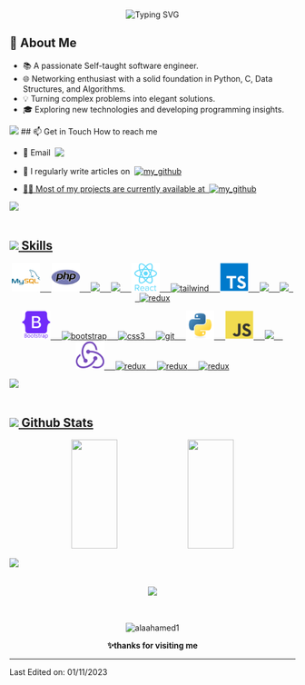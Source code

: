 <br>
<p align="center">
<img src="https://readme-typing-svg.herokuapp.com?font=Doto&weight=700&size=25&pause=1000&color=296953&background=20D5FF00&width=435&lines=Hey%2C+It's+ALaa+Hamed;Software+Engineer+" alt="Typing SVG" />
</p>
	
## 🚀 About Me

- 📚 A passionate Self-taught software engineer.
- 🌐 Networking enthusiast with a solid foundation in Python, C, Data Structures, and Algorithms.
- 💡 Turning complex problems into elegant solutions.
- 🎓 Exploring new technologies and developing programming insights.
<img src="https://user-images.githubusercontent.com/73097560/115834477-dbab4500-a447-11eb-908a-139a6edaec5c.gif">
## 📫 Get in Touch
How to reach me

- <p style="display:flex; justfy-content:center">📧 Email &nbsp;<a href="mailto:alaa.elzeftawy@gmail.com"><img src="https://www.vectorlogo.zone/logos/google_plus/google_plus-ar21.svg" width="60" ></a></p>
- <p style="display:flex; justfy-content:center">📝 I regularly write articles on &nbsp;<a href="https://www.linkedin.com/in/a-laa-hamed-92a6b9233/"><img src="https://www.vectorlogo.zone/logos/linkedin/linkedin-ar21.svg" width="60" alt="my_github"/></p>

- <p style="display:flex; justfy-content:center">👨‍💻 Most of my projects are currently available at &nbsp;<a href="https://github.com/alaahamed1"><img src="https://www.vectorlogo.zone/logos/github/github-ar21.svg" width="60" alt="my_github"/></p>



<img src="https://user-images.githubusercontent.com/73097560/115834477-dbab4500-a447-11eb-908a-139a6edaec5c.gif"><br><br>

## <picture> <img src="https://media2.giphy.com/media/QssGEmpkyEOhBCb7e1/giphy.gif?cid=ecf05e47a0n3gi1bfqntqmob8g9aid1oyj2wr3ds3mg700bl&rid=giphy.gif" width ="25"></picture> **Skills**


<p align="center">
 <img src="https://raw.githubusercontent.com/devicons/devicon/master/icons/mysql/mysql-original-wordmark.svg" alt="mysql" width="50"/> 
&nbsp;
&nbsp;
<img src="https://raw.githubusercontent.com/devicons/devicon/master/icons/php/php-original.svg" alt="php" width="50"/>
&nbsp;
&nbsp;
  <img src="https://www.vectorlogo.zone/logos/laravel/laravel-icon.svg" width="50">
&nbsp;
&nbsp;
  <img src="https://www.vectorlogo.zone/logos/jestjsio/jestjsio-icon.svg" width="50">
&nbsp;
&nbsp;
<img src="https://raw.githubusercontent.com/devicons/devicon/master/icons/react/react-original-wordmark.svg" alt="react"width="50"/>
&nbsp;
&nbsp;
<img src="https://www.vectorlogo.zone/logos/tailwindcss/tailwindcss-icon.svg" alt="tailwind"width="50"/>
&nbsp;
&nbsp;
<img src="https://raw.githubusercontent.com/devicons/devicon/master/icons/typescript/typescript-original.svg" alt="typescript"width="50"/> 
&nbsp;
&nbsp;
<img src="https://www.vectorlogo.zone/logos/ubuntu/ubuntu-icon.svg"width="50"/>
&nbsp;
&nbsp;
<img src="https://www.vectorlogo.zone/logos/docker/docker-official.svg" width="50"/>
&nbsp;
&nbsp;
<img src="https://www.vectorlogo.zone/logos/vitejsdev/vitejsdev-icon.svg" alt="redux" width="50"/>
</p>

  <p  align="center">
<img src="https://raw.githubusercontent.com/devicons/devicon/master/icons/bootstrap/bootstrap-plain-wordmark.svg" alt="bootstrap"width="50"/>
&nbsp;
&nbsp;
<img src="https://www.vectorlogo.zone/logos/w3_html5/w3_html5-icon.svg" alt="bootstrap"width="50"/>
&nbsp;
&nbsp;
<img src="https://www.vectorlogo.zone/logos/w3_css/w3_css-icon.svg" width="50" alt="css3"/>
&nbsp;
&nbsp;
<img src="https://www.vectorlogo.zone/logos/git-scm/git-scm-icon.svg" alt="git"width="50"/>
&nbsp;
&nbsp;
 <img src="https://raw.githubusercontent.com/devicons/devicon/master/icons/python/python-original.svg" alt="python"width="50"/>
&nbsp;
&nbsp;
<img src="https://raw.githubusercontent.com/devicons/devicon/master/icons/javascript/javascript-original.svg" alt="javascript"width="50"/>
&nbsp;
&nbsp;
  <img src="https://www.vectorlogo.zone/logos/github/github-tile.svg" width="50">
&nbsp;
&nbsp;
<img src="https://raw.githubusercontent.com/devicons/devicon/master/icons/redux/redux-original.svg" alt="redux" width="50"/>
&nbsp;
&nbsp;
<img src="https://www.vectorlogo.zone/logos/vuejs/vuejs-icon.svg" alt="redux" width="50"/>
&nbsp;
&nbsp;
<img src="https://www.vectorlogo.zone/logos/getpostman/getpostman-icon.svg" alt="redux" width="50"/>
&nbsp;
&nbsp;
<img src="https://www.vectorlogo.zone/logos/nextjs/nextjs-icon.svg" alt="redux" width="50"/>
</p>


<img src="https://user-images.githubusercontent.com/73097560/115834477-dbab4500-a447-11eb-908a-139a6edaec5c.gif"><br><br>


## <picture><img src="https://media.giphy.com/media/iY8CRBdQXODJSCERIr/giphy.gif" width="35"></picture> **Github Stats**
  <p  align="center">
<a>
    <a href="https://github.com/alaahamed1"><img src="http://github-profile-summary-cards.vercel.app/api/cards/stats?username=alaahamed1&theme=flag_india" height="192px" width="40%"/></a>
  <a href="https://github.com/alaahamed1"><img src="http://github-profile-summary-cards.vercel.app/api/cards/repos-per-language?username=alaahamed1&theme=flag_india" height="192px" width="40%"/></a>

</p>
</a>

</div>

<img src="https://user-images.githubusercontent.com/73097560/115834477-dbab4500-a447-11eb-908a-139a6edaec5c.gif">
<br>
<br>

<p align="center">
  <a href="https://skillicons.dev">
    <img src="https://github-profile-trophy.vercel.app/?username=alaahamed1" />
  </a>
</p>
<br>
<!--profile visit count-->
<div align="center" >
  
<p> <img src="https://komarev.com/ghpvc/?username=alaahamed1&label=views&color=e7d2cc&style=flat" alt="alaahamed1" /> </p>
 <b>✨thanks for visiting me</b>
</div>

---

Last Edited on: 01/11/2023

